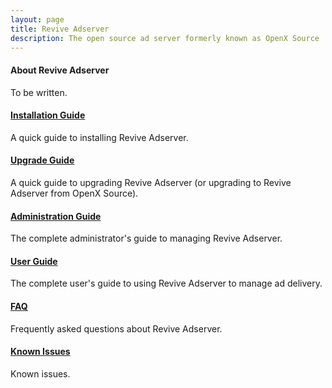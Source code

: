 ```yaml
---
layout: page
title: Revive Adserver
description: The open source ad server formerly known as OpenX Source
---
```


#### About Revive Adserver

To be written.

#### [Installation Guide](/docs/install, "Installation Guide")

A quick guide to installing Revive Adserver.

#### [Upgrade Guide](/docs/upgrade, "Upgrade Guide")

A quick guide to upgrading Revive Adserver (or upgrading to Revive Adserver from OpenX Source).

#### [Administration Guide](/docs/admin, "Administration Guide")

The complete administrator's guide to managing Revive Adserver.

#### [User Guide](/docs/user, "User Guide")

The complete user's guide to using Revive Adserver to manage ad delivery.

#### [FAQ](/docs/faq, "FAQ")

Frequently asked questions about Revive Adserver.

#### [Known Issues](/docs/issues, "Known Issues")

Known issues.